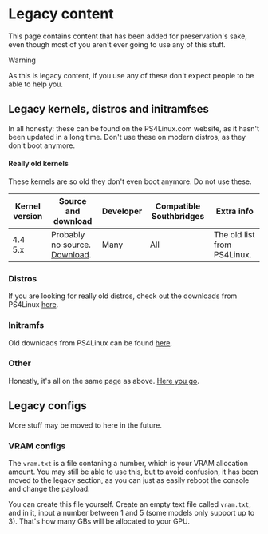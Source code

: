 # Legacy content
This page contains content that has been added for preservation's sake, even though most of you aren't ever going to use any of this stuff.

> [!WARNING]
> As this is legacy content, if you use any of these don't expect people to be able to help you.

## Legacy kernels, distros and initramfses
In all honesty: these can be found on the PS4Linux.com website, as it hasn't been updated in a long time. Don't use these on modern distros, as they don't boot anymore.
#### Really old kernels
These kernels are so old they don't even boot anymore. Do not use these.

| Kernel version | Source and download                                                                                                       | Developer | Compatible Southbridges | Extra info                         |
| -------------- | ------------------------------------------------------------------------------------------------------------------------- | --------- | ----------------------- | ---------------------------------- |
| 4.4<br>5.x     | Probably no source.<br>[Download](https://ps4linux.com/downloads/#PS4_Linux_Kernel_Downloads).                            | Many      | All                     | The old list from PS4Linux.        |
### Distros
If you are looking for really old distros, check out the downloads from PS4Linux [here](https://ps4linux.com/downloads/#PS4_Linux_Distro_Downloads).

### Initramfs
Old downloads from PS4Linux can be found [here](https://ps4linux.com/downloads/#initramfscpiogz_Downloads).

### Other
Honestly, it's all on the same page as above. [Here you go](https://ps4linux.com/downloads/).

## Legacy configs
More stuff may be moved to here in the future.

### VRAM configs
The `vram.txt` is a file contaning a number, which is your VRAM allocation amount.
You may still be able to use this, but to avoid confusion, it has been moved to the legacy section, as you can just as easily reboot the console and change the payload.

You can create this file yourself. Create an empty text file called `vram.txt`, and in it, input a number between 1 and 5 (some models only support up to 3). That's how many GBs will be allocated to your GPU.
